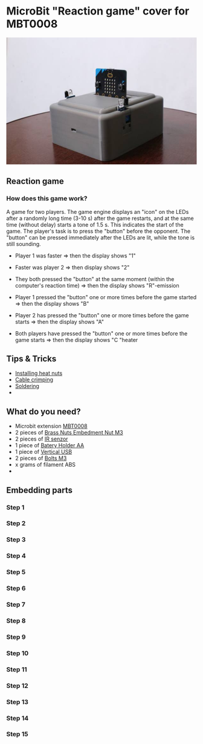  # MicroBit "Reaction game" cover for MBT0008

<p align="center">
   <img src="./images/Header.jpg" width="600" height="auto" justify-content="center">
</p>

## Reaction game
### How does this game work?
A game for two players. The game engine displays an "icon" on the LEDs after a randomly long time (3-10 s) after the game restarts, and at the same time (without delay) starts a tone of 1.5 s. This indicates the start of the game. The player's task is to press the "button" before the opponent. The "button" can be pressed immediately after the LEDs are lit, while the tone is still sounding.
- Player 1 was faster => then the display shows "1"
	
- Faster was player 2 => then display shows "2"
	
- They both pressed the "button" at the same moment (within the computer's reaction time) => then the display shows "R"-emission
	
- Player 1 pressed the "button" one or more times before the game started => then the display shows "B"
	
- Player 2 has pressed the "button" one or more times before the game starts => then the display shows "A"
	
- Both players have pressed the "button" one or more times before the game starts => then the display shows "C "heater
## Tips & Tricks

- [Installing heat nuts](https://markforged.com/resources/blog/heat-set-inserts)
- [Cable crimping](https://ratrig.dozuki.com/Guide/11.+Cable+Crimping/80)
- [Soldering](https://www.makerspaces.com/how-to-solder/)
-

## What do you need?

- Microbit extension [MBT0008](https://www.dfrobot.com/product-1867.html)
- 2 pieces of [Brass Nuts Embedment Nut M3](https://www.aliexpress.com/item/1005004701945081.html)
- 2 pieces of [IR senzor](https://www.aliexpress.com/item/1297063929.html)
- 1 piece of [Batery Holder AA](https://www.aliexpress.com/item/1005002927831106.html)
- 1 piece of [Vertical USB ](https://www.aliexpress.com/item/1005002650191316.html)
- 2 pieces of [Bolts M3](https://www.bel-shop.eu/cylindric-head-screw-m3x8-10-pcs/)
- x grams of filament ABS
- 

## Embedding parts
### Step 1

### Step 2

### Step 3

### Step 4

### Step 5

### Step 6

### Step 7

### Step 8

### Step 9

### Step 10

### Step 11

### Step 12

### Step 13

### Step 14

### Step 15

 
